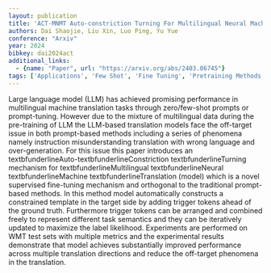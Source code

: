 ```yaml
---
layout: publication
title: 'ACT-MNMT Auto-constriction Turning For Multilingual Neural Machine Translation'
authors: Dai Shaojie, Liu Xin, Luo Ping, Yu Yue
conference: "Arxiv"
year: 2024
bibkey: dai2024act
additional_links:
  - {name: "Paper", url: "https://arxiv.org/abs/2403.06745"}
tags: ['Applications', 'Few Shot', 'Fine Tuning', 'Pretraining Methods', 'Prompting', 'Reinforcement Learning', 'Training Techniques']
---
```

Large language model (LLM) has achieved promising performance in multilingual machine translation tasks through zero/few-shot prompts or prompt-tuning. However due to the mixture of multilingual data during the pre-training of LLM the LLM-based translation models face the off-target issue in both prompt-based methods including a series of phenomena namely instruction misunderstanding translation with wrong language and over-generation. For this issue this paper introduces an textbfunderlineAuto-textbfunderlineConstriction textbfunderlineTurning mechanism for textbfunderlineMultilingual textbfunderlineNeural textbfunderlineMachine textbfunderlineTranslation (model) which is a novel supervised fine-tuning mechanism and orthogonal to the traditional prompt-based methods. In this method model automatically constructs a constrained template in the target side by adding trigger tokens ahead of the ground truth. Furthermore trigger tokens can be arranged and combined freely to represent different task semantics and they can be iteratively updated to maximize the label likelihood. Experiments are performed on WMT test sets with multiple metrics and the experimental results demonstrate that model achieves substantially improved performance across multiple translation directions and reduce the off-target phenomena in the translation.
